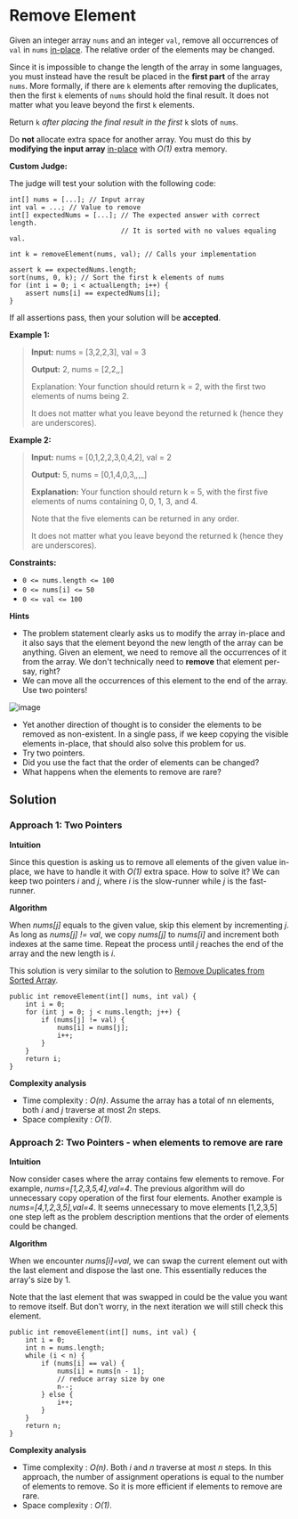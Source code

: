 # Remove Element

Given an integer array ```nums``` and an integer ```val```, remove all occurrences of ```val``` in ```nums``` [in-place](https://en.wikipedia.org/wiki/In-place_algorithm). The relative order of the elements may be changed.

Since it is impossible to change the length of the array in some languages, you must instead have the result be placed in the **first part** of the array ```nums```. More formally, if there are ```k``` elements after removing the duplicates, then the first ```k``` elements of ```nums``` should hold the final result. It does not matter what you leave beyond the first ```k``` elements.

Return ```k``` *after placing the final result in the first* ```k``` slots of ```nums```.

Do **not** allocate extra space for another array. You must do this by **modifying the input array** [in-place](https://en.wikipedia.org/wiki/In-place_algorithm) with *O(1)* extra memory.

**Custom Judge:**

The judge will test your solution with the following code:

```
int[] nums = [...]; // Input array
int val = ...; // Value to remove
int[] expectedNums = [...]; // The expected answer with correct length.
                            // It is sorted with no values equaling val.

int k = removeElement(nums, val); // Calls your implementation

assert k == expectedNums.length;
sort(nums, 0, k); // Sort the first k elements of nums
for (int i = 0; i < actualLength; i++) {
    assert nums[i] == expectedNums[i];
}
```

If all assertions pass, then your solution will be **accepted**.

**Example 1:**
> **Input:** nums = [3,2,2,3], val = 3
> 
> **Output:** 2, nums = [2,2,_,_]
> 
> Explanation: Your function should return k = 2, with the first two elements of nums being 2.
> 
> It does not matter what you leave beyond the returned k (hence they are underscores).

**Example 2:**
> **Input:** nums = [0,1,2,2,3,0,4,2], val = 2
> 
> **Output:** 5, nums = [0,1,4,0,3,_,_,_]
> 
> **Explanation:** Your function should return k = 5, with the first five elements of nums containing 0, 0, 1, 3, and 4.
> 
> Note that the five elements can be returned in any order.
> 
> It does not matter what you leave beyond the returned k (hence they are underscores).

**Constraints:**
- ```0 <= nums.length <= 100```
- ```0 <= nums[i] <= 50```
- ```0 <= val <= 100```

**Hints**
- The problem statement clearly asks us to modify the array in-place and it also says that the element beyond the new length of the array can be anything. Given an element, we need to remove all the occurrences of it from the array. We don't technically need to **remove** that element per-say, right?
- We can move all the occurrences of this element to the end of the array. Use two pointers!

![image](https://user-images.githubusercontent.com/19383145/123532972-ccfb3b80-d6df-11eb-9f24-bf56d164b070.png)
- Yet another direction of thought is to consider the elements to be removed as non-existent. In a single pass, if we keep copying the visible elements in-place, that should also solve this problem for us.
- Try two pointers.
- Did you use the fact that the order of elements can be changed?
- What happens when the elements to remove are rare?

## Solution

### Approach 1: Two Pointers

**Intuition**

Since this question is asking us to remove all elements of the given value in-place, we have to handle it with *O(1)* extra space. How to solve it? We can keep two pointers *i* and *j*, where *i* is the slow-runner while *j* is the fast-runner.

**Algorithm**

When *nums[j]* equals to the given value, skip this element by incrementing *j*. As long as *nums[j] != val*, we copy *nums[j]* to *nums[i]* and increment both indexes at the same time. Repeat the process until *j* reaches the end of the array and the new length is *i*.

This solution is very similar to the solution to [Remove Duplicates from Sorted Array](https://leetcode.com/articles/remove-duplicates-from-sorted-array/).

```
public int removeElement(int[] nums, int val) {
    int i = 0;
    for (int j = 0; j < nums.length; j++) {
        if (nums[j] != val) {
            nums[i] = nums[j];
            i++;
        }
    }
    return i;
}
```

**Complexity analysis**
- Time complexity : *O(n)*. Assume the array has a total of nn elements, both *i* and *j* traverse at most *2n* steps.
- Space complexity : *O(1)*.

### Approach 2: Two Pointers - when elements to remove are rare

**Intuition**

Now consider cases where the array contains few elements to remove. For example, *nums=[1,2,3,5,4],val=4*. The previous algorithm will do unnecessary copy operation of the first four elements. Another example is *nums=[4,1,2,3,5],val=4*. It seems unnecessary to move elements [1,2,3,5] one step left as the problem description mentions that the order of elements could be changed.

**Algorithm**

When we encounter *nums[i]=val*, we can swap the current element out with the last element and dispose the last one. This essentially reduces the array's size by 1.

Note that the last element that was swapped in could be the value you want to remove itself. But don't worry, in the next iteration we will still check this element.

```
public int removeElement(int[] nums, int val) {
    int i = 0;
    int n = nums.length;
    while (i < n) {
        if (nums[i] == val) {
            nums[i] = nums[n - 1];
            // reduce array size by one
            n--;
        } else {
            i++;
        }
    }
    return n;
}
```

**Complexity analysis**
- Time complexity : *O(n)*. Both *i* and *n* traverse at most *n* steps. In this approach, the number of assignment operations is equal to the number of elements to remove. So it is more efficient if elements to remove are rare.
- Space complexity : *O(1)*.
